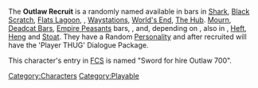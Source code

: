 The **Outlaw Recruit** is a randomly named [](Generic_Recruits.md) available in bars in
[Shark](Shark.md "wikilink"), [Black Scratch](Black_Scratch.md "wikilink"),
[Flats Lagoon](Flats_Lagoon.md "wikilink"), [](Smugglers_Bar.md), [Waystations](Waystation.md "wikilink"),
[World's End](World's_End.md "wikilink"), [The Hub](The_Hub.md "wikilink").
[Mourn](Mourn.md "wikilink"), [Deadcat Bars](Deadcat_Bar.md "wikilink"),
[Empire Peasants](03%20-%20Projects%20&%20Wikis/Kenshi/Kenshi%20Wiki/Kenshi%20Wiki%20Template/Empire_Peasants.md "wikilink") bars, [](Crab_Town.md), and, depending on [](World_States.md), also in [](Blister_Hill.md), [Heft](Heft.md "wikilink"),
[Heng](Heng.md "wikilink") and [Stoat](Stoat.md "wikilink"). They have a
Random [Personality](Personality.md "wikilink") and after recruited will
have the 'Player THUG' Dialogue Package.

This character's entry in [FCS](Forgotten_Construction_Set.md "wikilink")
is named "Sword for hire Outlaw 700".

[Category:Characters](Category:Characters "wikilink")
[Category:Playable](Category:Playable "wikilink")